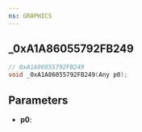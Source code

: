 ```yaml
---
ns: GRAPHICS
---
```

## _0xA1A86055792FB249

```c
// 0xA1A86055792FB249
void _0xA1A86055792FB249(Any p0);
```

## Parameters
* **p0**:
